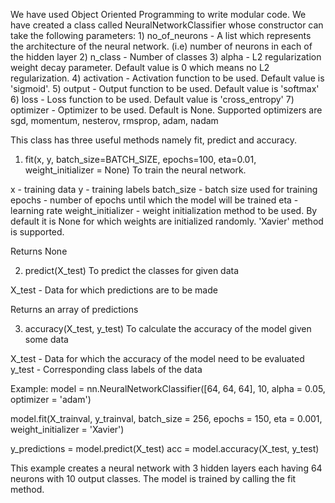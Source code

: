 We have used Object Oriented Programming to write modular code.
We have created a class called NeuralNetworkClassifier whose constructor can take the following parameters:
	1) no_of_neurons - A list which represents the architecture of the neural network. (i.e) number of neurons in each of the hidden layer
	2) n_class - Number of classes
	3) alpha - L2 regularization weight decay parameter. Default value is 0 which means no L2 regularization.
	4) activation - Activation function to be used. Default value is 'sigmoid'.
	5) output - Output function to be used. Default value is 'softmax'
	6) loss - Loss function to be used. Default value is 'cross_entropy'
	7) optimizer - Optimizer to be used. Default is None. Supported optimizers are sgd, momentum, nesterov, rmsprop, adam, nadam
	
This class has three useful methods namely fit, predict and accuracy.

1) fit(x, y, batch_size=BATCH_SIZE, epochs=100, eta=0.01, weight_initializer = None)
To train the neural network.

x - training data
y - training labels
batch_size - batch size used for training
epochs - number of epochs until which the model will be trained
eta - learning rate
weight_initializer - weight initialization method to be used. By default it is None for which weights are initialized randomly. 'Xavier' method is supported.

Returns None

2) predict(X_test)
To predict the classes for given data

X_test - Data for which predictions are to be made

Returns an array of predictions

3) accuracy(X_test, y_test)
To calculate the accuracy of the model given some data

X_test - Data for which the accuracy of the model need to be evaluated
y_test - Corresponding class labels of the data


Example:
model = nn.NeuralNetworkClassifier([64, 64, 64], 10, alpha = 0.05, optimizer = 'adam')

model.fit(X_trainval, y_trainval, batch_size = 256, epochs = 150, eta = 0.001, 
          weight_initializer = 'Xavier')

y_predictions = model.predict(X_test)
acc = model.accuracy(X_test, y_test)

This example creates a neural network with 3 hidden layers each having 64 neurons with 10 output classes. The model is trained by calling the fit method.
